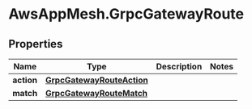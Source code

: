# AwsAppMesh.GrpcGatewayRoute

## Properties

Name | Type | Description | Notes
------------ | ------------- | ------------- | -------------
**action** | [**GrpcGatewayRouteAction**](GrpcGatewayRouteAction.md) |  | 
**match** | [**GrpcGatewayRouteMatch**](GrpcGatewayRouteMatch.md) |  | 


